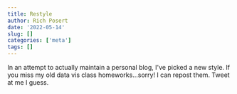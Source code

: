```yaml
---
title: Restyle
author: Rich Posert
date: '2022-05-14'
slug: []
categories: ['meta']
tags: []
---
```


In an attempt to actually maintain a personal blog, I've picked a new style.
If you miss my old data vis class homeworks...sorry! I can repost them. Tweet at
me I guess.
